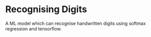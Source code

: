 # Recognising Digits

A ML model which can recognise handwritten digits using softmax regression and tensorflow. <br />
